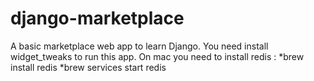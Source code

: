 # django-marketplace
A basic marketplace web app to learn Django.
You need install widget_tweaks to run this app. 
On mac you need to install redis :
*brew install redis
*brew services start redis





